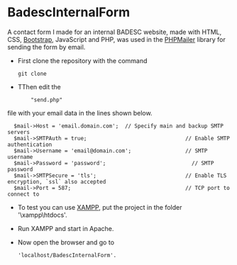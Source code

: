 # BadescInternalForm

A contact form I made for an internal BADESC website, made with HTML, CSS, [Bootstrap](https://getbootstrap.com/), JavaScript and PHP, was used in the [PHPMailer](https://github.com/PHPMailer/PHPMailer) library for sending the form by email.

* First clone the repository with the command   
                
      git clone

* TThen edit the 

          "send.php" 
          
 file with your email data in the lines shown below.

      $mail->Host = 'email.domain.com';  // Specify main and backup SMTP servers
      $mail->SMTPAuth = true;                               // Enable SMTP authentication
      $mail->Username = 'email@domain.com';                 // SMTP username
      $mail->Password = 'password';                           // SMTP password
      $mail->SMTPSecure = 'tls';                            // Enable TLS encryption, `ssl` also accepted
      $mail->Port = 587;                                    // TCP port to connect to


* To test you can use [XAMPP](https://www.apachefriends.org/pt_br/index.html), put the project in the folder '\xampp\htdocs'.

* Run XAMPP and start in Apache.

* Now open the browser and go to 

      'localhost/BadescInternalForm'.
